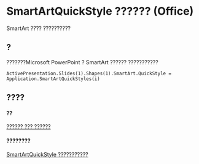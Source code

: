 
# SmartArtQuickStyle ?????? (Office)

SmartArt ???? ??????????


## ?

???????Microsoft PowerPoint ? SmartArt ?????? ???????????


```
ActivePresentation.Slides(1).Shapes(1).SmartArt.QuickStyle = Application.SmartArtQuickStyles(i)
```


## ????


#### ??


[?????? ??? ??????](499c789a-aba2-0fad-649a-0ea964cd3b5e.md)
#### ????????


[SmartArtQuickStyle ???????????](http://msdn.microsoft.com/library/9121866b-1308-4024-faa6-fa9254f18dd6%28Office.15%29.aspx)